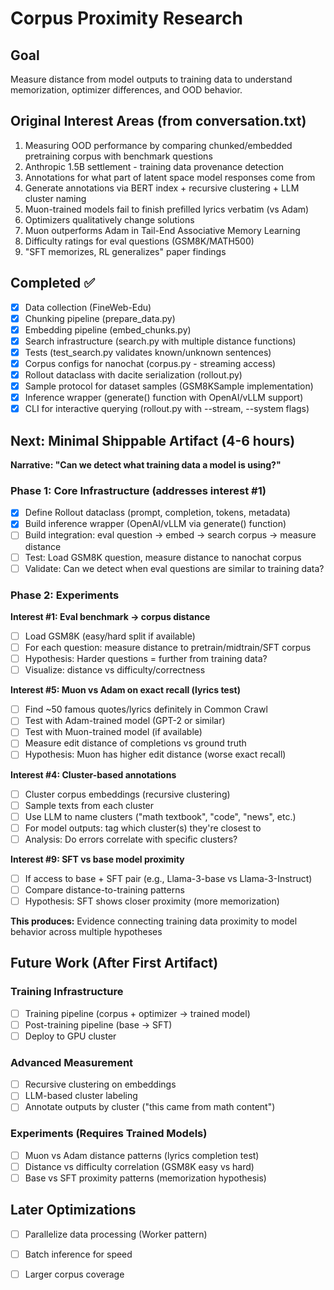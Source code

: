 # Corpus Proximity Research

## Goal
Measure distance from model outputs to training data to understand memorization, optimizer differences, and OOD behavior.

## Original Interest Areas (from conversation.txt)
1. Measuring OOD performance by comparing chunked/embedded pretraining corpus with benchmark questions
2. Anthropic 1.5B settlement - training data provenance detection
3. Annotations for what part of latent space model responses come from
4. Generate annotations via BERT index + recursive clustering + LLM cluster naming
5. Muon-trained models fail to finish prefilled lyrics verbatim (vs Adam)
6. Optimizers qualitatively change solutions
7. Muon outperforms Adam in Tail-End Associative Memory Learning
8. Difficulty ratings for eval questions (GSM8K/MATH500)
9. "SFT memorizes, RL generalizes" paper findings

## Completed ✅
- [x] Data collection (FineWeb-Edu)
- [x] Chunking pipeline (prepare_data.py)
- [x] Embedding pipeline (embed_chunks.py)
- [x] Search infrastructure (search.py with multiple distance functions)
- [x] Tests (test_search.py validates known/unknown sentences)
- [x] Corpus configs for nanochat (corpus.py - streaming access)
- [x] Rollout dataclass with dacite serialization (rollout.py)
- [x] Sample protocol for dataset samples (GSM8KSample implementation)
- [x] Inference wrapper (generate() function with OpenAI/vLLM support)
- [x] CLI for interactive querying (rollout.py with --stream, --system flags)

## Next: Minimal Shippable Artifact (4-6 hours)
**Narrative: "Can we detect what training data a model is using?"**

### Phase 1: Core Infrastructure (addresses interest #1)
- [x] Define Rollout dataclass (prompt, completion, tokens, metadata)
- [x] Build inference wrapper (OpenAI/vLLM via generate() function)
- [ ] Build integration: eval question → embed → search corpus → measure distance
- [ ] Test: Load GSM8K question, measure distance to nanochat corpus
- [ ] Validate: Can we detect when eval questions are similar to training data?

### Phase 2: Experiments
**Interest #1: Eval benchmark → corpus distance**
- [ ] Load GSM8K (easy/hard split if available)
- [ ] For each question: measure distance to pretrain/midtrain/SFT corpus
- [ ] Hypothesis: Harder questions = further from training data?
- [ ] Visualize: distance vs difficulty/correctness

**Interest #5: Muon vs Adam on exact recall (lyrics test)**
- [ ] Find ~50 famous quotes/lyrics definitely in Common Crawl
- [ ] Test with Adam-trained model (GPT-2 or similar)
- [ ] Test with Muon-trained model (if available)
- [ ] Measure edit distance of completions vs ground truth
- [ ] Hypothesis: Muon has higher edit distance (worse exact recall)

**Interest #4: Cluster-based annotations**
- [ ] Cluster corpus embeddings (recursive clustering)
- [ ] Sample texts from each cluster
- [ ] Use LLM to name clusters ("math textbook", "code", "news", etc.)
- [ ] For model outputs: tag which cluster(s) they're closest to
- [ ] Analysis: Do errors correlate with specific clusters?

**Interest #9: SFT vs base model proximity**
- [ ] If access to base + SFT pair (e.g., Llama-3-base vs Llama-3-Instruct)
- [ ] Compare distance-to-training patterns
- [ ] Hypothesis: SFT shows closer proximity (more memorization)

**This produces:** Evidence connecting training data proximity to model behavior across multiple hypotheses

## Future Work (After First Artifact)
### Training Infrastructure
- [ ] Training pipeline (corpus + optimizer → trained model)
- [ ] Post-training pipeline (base → SFT)
- [ ] Deploy to GPU cluster

### Advanced Measurement
- [ ] Recursive clustering on embeddings
- [ ] LLM-based cluster labeling
- [ ] Annotate outputs by cluster ("this came from math content")

### Experiments (Requires Trained Models)
- [ ] Muon vs Adam distance patterns (lyrics completion test)
- [ ] Distance vs difficulty correlation (GSM8K easy vs hard)
- [ ] Base vs SFT proximity patterns (memorization hypothesis)

## Later Optimizations
- [ ] Parallelize data processing (Worker pattern)
- [ ] Batch inference for speed
- [ ] Larger corpus coverage



